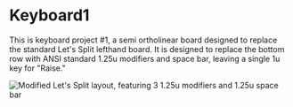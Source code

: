 # Keyboard1

This is keyboard project #1, a semi ortholinear board designed to replace the standard Let's Split lefthand board. It is designed to replace the bottom row with ANSI standard 1.25u modifiers and space bar, leaving a single 1u key for "Raise."

![Modified Let's Split layout, featuring 3 1.25u modifiers and 1.25u space bar](https://i.imgur.com/wLWbb7S.png) 
